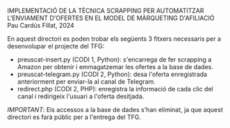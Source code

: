 IMPLEMENTACIÓ DE LA TÈCNICA SCRAPPING PER AUTOMATITZAR L'ENVIAMENT D'OFERTES EN EL MODEL DE MÀRQUETING D'AFILIACIÓ
Pau Cardús Fillat, 2024

En aquest directori es poden trobar els següents 3 fitxers necessaris per a desenvolupar el projecte del TFG:
- preuscat-insert.py (CODI 1, Python): s'encarrega de fer scrapping a Amazon per obtenir i emmagatzemar les ofertes a la base de dades.
- preuscat-telegram.py (CODI 2, Python): desa l'oferta enregistrada anteriorment per enviar-la al canal de Telegram.
- redirect.php (CODI 2, PHP): enregistra la informació de cada clic del canal i redirigeix l'usuari a l'oferta desitjada.

*IMPORTANT*: Els accessos a la base de dades s'han eliminat, ja que aquest directori es farà públic per a l'entrega del TFG.
